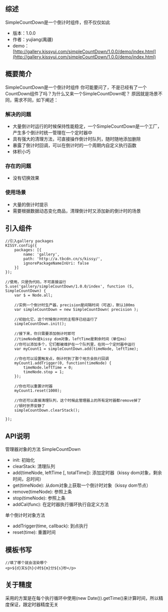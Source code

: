 ## 综述

SimpleCountDown是一个倒计时组件，但不仅仅如此

* 版本：1.0.0
* 作者：yujiang(禺疆)
* demo：[http://gallery.kissyui.com/simpleCountDown/1.0.0/demo/index.html](http://gallery.kissyui.com/simpleCountDown/1.0.0/demo/index.html)

## 概要简介
SimpleCountDown是一个倒计时组件
你可能要问了，不是已经有了一个CountDown组件了吗？为什么又来一个SimpleCountDown呢？
原因就是场景不同，需求不同，如下阐述：

### 解决的问题
* 大量倒计时运行的时候保持性能稳定，一个SimpleCountDown是一个工厂，产生多个倒计时统一管理在一个定时器中
* 具有强大的清理方法，可直接操作倒计时队列，随时随地添加删除
* 暴露了倒计时回调，可以在倒计时的一个周期内自定义执行函数
* 体积小巧

### 存在的问题
* 没有切换效果

### 使用场景
* 大量的倒计时提示
* 需要根据数据动态变化商品，清理倒计时又添加新的倒计时的场景

## 引入组件

	//引入gallery packages
	KISSY.config({
		packages: [{
			name: 'gallery',
			path: 'http://a.tbcdn.cn/s/kissy/',
			ignorePackageNameInUri: false
		}]
	});
	
	//使用，只是伪代码，不可直接运行
    S.use('gallery/simpleCountDown/1.0.0/index', function (S, SimpleCountDown) {
    	var $ = Node.all;

    	//实例一个倒计时生产器，precision是间隔时间（可选），默认100ms
    	var simpleCountDown = new SimpleCountDown( precision );

    	//初始化它，这个时候倒计时的主程序已经运行了
		simpleCountDown.init();

		//接下来，你只需要添加倒计时即可
		//timeNode是kissy dom对象，leftTime是剩余时间（单位ms）
		//你可以添加多个，它们都被维护在一个队列里，在同一个定时器中运行
		var myCount1 = simpleCountDown.add(timeNode, leftTime);

		//你也可以设置触发点，倒计时到了那个地方会执行回调
		myCount1.addTrigger(0, function(timeNode) {
			timeNode.leftTime = 0;
			timeNode.stop = 1;
		});

		//你也可以重置计时器
		myCount1.reset(1000);

		//你还可以直接清理队列，这个时候此管理器上的所有定时器都remove掉了
		//顿时世界安静了
		simpleCountDown.clearStack();

    });

## API说明

管理器对象的方法 SimpleCountDown

* init: 初始化
* clearStack: 清理队列
* add(timeNode, leftTime [, totalTime]): 添加定时器（kissy dom对象，剩余时间，总时间）
* get(timeNode): 从dom对象上获取一个倒计时对象（kissy dom节点）
* remove(timeNode): 参照上条
* stop(timeNode): 参照上条
* addCal(func): 在定时器执行循环执行自定义方法

单个倒计时对象方法

* addTrigger(time, callback): 到点执行
* reset(time): 重置时间

## 模板书写
	//填了哪个就会渲染哪个
	<p>${d}天${h}小时${m}分${s}秒</p>

## 关于精度
采用的方案是在每个执行循环中使用(new Date()).getTime()来计算时间，所以精度保证，跟定时器精度无关


